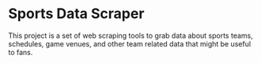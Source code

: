 # Sports Data Scraper #

This project is a set of web scraping tools to grab data about sports teams, schedules, game venues, and other team
related data that might be useful to fans.


